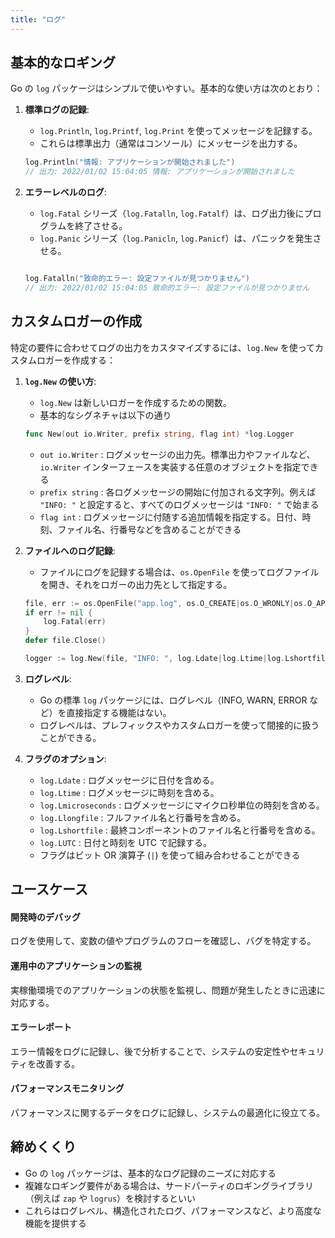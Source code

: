 ```yaml
---
title: "ログ"
---
```


## 基本的なロギング

Go の `log` パッケージはシンプルで使いやすい。基本的な使い方は次のとおり：

1. **標準ログの記録**:

   - `log.Println`, `log.Printf`, `log.Print` を使ってメッセージを記録する。
   - これらは標準出力（通常はコンソール）にメッセージを出力する。

   ```go
   log.Println("情報: アプリケーションが開始されました")
   // 出力: 2022/01/02 15:04:05 情報: アプリケーションが開始されました
   ```

2. **エラーレベルのログ**:

   - `log.Fatal` シリーズ（`log.Fatalln`, `log.Fatalf`）は、ログ出力後にプログラムを終了させる。
   - `log.Panic` シリーズ（`log.Panicln`, `log.Panicf`）は、パニックを発生させる。

   ```go

   log.Fatalln("致命的エラー: 設定ファイルが見つかりません")
   // 出力: 2022/01/02 15:04:05 致命的エラー: 設定ファイルが見つかりません
   ```

## カスタムロガーの作成

特定の要件に合わせてログの出力をカスタマイズするには、`log.New` を使ってカスタムロガーを作成する：

1. **`log.New` の使い方**:

   - `log.New` は新しいロガーを作成するための関数。
   - 基本的なシグネチャは以下の通り

   ```go
   func New(out io.Writer, prefix string, flag int) *log.Logger
   ```

   - `out io.Writer` : ログメッセージの出力先。標準出力やファイルなど、`io.Writer` インターフェースを実装する任意のオブジェクトを指定できる
   - `prefix string` : 各ログメッセージの開始に付加される文字列。例えば `"INFO: "` と設定すると、すべてのログメッセージは `"INFO: "` で始まる
   - `flag int` : ログメッセージに付随する追加情報を指定する。日付、時刻、ファイル名、行番号などを含めることができる

2. **ファイルへのログ記録**:

   - ファイルにログを記録する場合は、`os.OpenFile` を使ってログファイルを開き、それをロガーの出力先として指定する。

   ```go
   file, err := os.OpenFile("app.log", os.O_CREATE|os.O_WRONLY|os.O_APPEND, 0666)
   if err != nil {
       log.Fatal(err)
   }
   defer file.Close()

   logger := log.New(file, "INFO: ", log.Ldate|log.Ltime|log.Lshortfile)
   ```

3. **ログレベル**:

   - Go の標準 `log` パッケージには、ログレベル（INFO, WARN, ERROR など）を直接指定する機能はない。
   - ログレベルは、プレフィックスやカスタムロガーを使って間接的に扱うことができる。

4. **フラグのオプション**:
   - `log.Ldate` : ログメッセージに日付を含める。
   - `log.Ltime` : ログメッセージに時刻を含める。
   - `log.Lmicroseconds` : ログメッセージにマイクロ秒単位の時刻を含める。
   - `log.Llongfile` : フルファイル名と行番号を含める。
   - `log.Lshortfile` : 最終コンポーネントのファイル名と行番号を含める。
   - `log.LUTC` : 日付と時刻を UTC で記録する。
   - フラグはビット OR 演算子 (`|`) を使って組み合わせることができる

## ユースケース

#### 開発時のデバッグ

ログを使用して、変数の値やプログラムのフローを確認し、バグを特定する。

#### 運用中のアプリケーションの監視

実稼働環境でのアプリケーションの状態を監視し、問題が発生したときに迅速に対応する。

#### エラーレポート

エラー情報をログに記録し、後で分析することで、システムの安定性やセキュリティを改善する。

#### パフォーマンスモニタリング

パフォーマンスに関するデータをログに記録し、システムの最適化に役立てる。

## 締めくくり

- Go の `log` パッケージは、基本的なログ記録のニーズに対応する
- 複雑なロギング要件がある場合は、サードパーティのロギングライブラリ（例えば `zap` や `logrus`）を検討するといい
- これらはログレベル、構造化されたログ、パフォーマンスなど、より高度な機能を提供する

